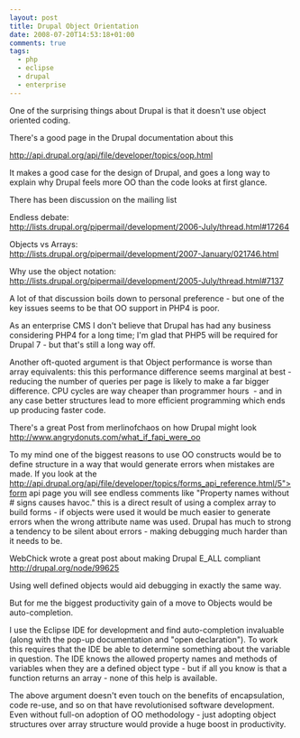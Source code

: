 ```yaml
---
layout: post
title: Drupal Object Orientation
date: 2008-07-20T14:53:18+01:00
comments: true
tags:
  - php
  - eclipse
  - drupal
  - enterprise
---
```


One of the surprising things about Drupal is that it doesn't use object oriented coding.

There's a good page in the Drupal documentation about this

http://api.drupal.org/api/file/developer/topics/oop.html

It makes a good case for the design of Drupal, and goes a long way to explain why Drupal feels more OO than the code looks at first glance.

There has been discussion on the mailing list

Endless debate:  
http://lists.drupal.org/pipermail/development/2006-July/thread.html#17264

Objects vs Arrays:  
http://lists.drupal.org/pipermail/development/2007-January/021746.html

Why use the object notation:  
http://lists.drupal.org/pipermail/development/2005-July/thread.html#7137

A lot of that discussion boils down to personal preference - but one of the key issues seems to be that OO support in PHP4 is poor.

As an enterprise CMS I don't believe that Drupal has had any business considering PHP4 for a long time; I'm glad that PHP5 will be required for Drupal 7 - but that's still a long way off.

Another oft-quoted argument is that Object performance is worse than array equivalents: this this performance difference seems marginal at best - reducing the number of queries per page is likely to make a far bigger difference. CPU cycles are way cheaper than programmer hours  - and in any case better structures lead to more efficient programming which ends up producing faster code.

There's a great Post from merlinofchaos on how Drupal might look  
http://www.angrydonuts.com/what_if_fapi_were_oo

To my mind one of the biggest reasons to use OO constructs would be to define structure in a way that would generate errors when mistakes are made. If you look at the http://api.drupal.org/api/file/developer/topics/forms_api_reference.html/5">form api page you will see endless comments like "Property names without # signs causes havoc." this is a direct result of using a complex array to build forms - if objects were used it would be much easier to generate errors when the wrong attribute name was used. Drupal has much to strong a tendency to be silent about errors - making debugging much harder than it needs to be.

WebChick wrote a great post about making Drupal E_ALL compliant  
http://drupal.org/node/99625

Using well defined objects would aid debugging in exactly the same way.

But for me the biggest productivity gain of a move to Objects would be auto-completion.

I use the Eclipse IDE for development and find auto-completion invaluable (along with the pop-up documentation and "open declaration"). To work this requires that the IDE be able to determine something about the variable in question. The IDE knows the allowed property names and methods of variables when they are a defined object type - but if all you know is that a function returns an array - none of this help is available.

The above argument doesn't even touch on the benefits of encapsulation, code re-use, and so on that have revolutionised software development. Even without full-on adoption of OO methodology - just adopting object structures over array structure would provide a huge boost in productivity.
